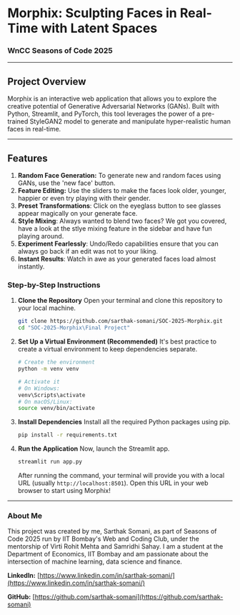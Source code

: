 # Morphix: Sculpting Faces in Real-Time with Latent Spaces

### WnCC Seasons of Code 2025

---

## Project Overview

Morphix is an interactive web application that allows you to explore the creative potential of Generative Adversarial Networks (GANs). Built with Python, Streamlit, and PyTorch, this tool leverages the power of a pre-trained StyleGAN2 model to generate and manipulate hyper-realistic human faces in real-time.

---

## Features

1. **Random Face Generation:** To generate new and random faces using GANs, use the 'new face' button.
2. **Feature Editing:** Use the sliders to make the faces look older, younger, happier or even try playing with their gender.
3. **Preset Transformations**: Click on the eyeglass button to see glasses appear magically on your generate face.
4. **Style Mixing**: Always wanted to blend two faces? We got you covered, have a look at the stlye mixing feature in the sidebar and have fun playing around.
5. **Experiment Fearlessly**: Undo/Redo capabilities ensure that you can always go back if an edit was not to your liking.
6. **Instant Results**: Watch in awe as your generated faces load almost instantly.

### Step-by-Step Instructions

1.  **Clone the Repository**
    Open your terminal and clone this repository to your local machine.

    ```bash
    git clone https://github.com/sarthak-somani/SOC-2025-Morphix.git
    cd "SOC-2025-Morphix\Final Project"
    ```

3.  **Set Up a Virtual Environment (Recommended)**
    It's best practice to create a virtual environment to keep dependencies separate.

    ```bash
    # Create the environment
    python -m venv venv

    # Activate it
    # On Windows:
    venv\Scripts\activate
    # On macOS/Linux:
    source venv/bin/activate
    ```

4.  **Install Dependencies**
    Install all the required Python packages using pip.

    ```bash
    pip install -r requirements.txt
    ```

5.  **Run the Application**
    Now, launch the Streamlit app.

    ```bash
    streamlit run app.py
    ```

    After running the command, your terminal will provide you with a local URL (usually `http://localhost:8501`). Open this URL in your web browser to start using Morphix!

---

### About Me

This project was created by me, Sarthak Somani, as part of Seasons of Code 2025 run by IIT Bombay's Web and Coding Club, under the mentorship of Virti Rohit Mehta and Samridhi Sahay. I am a student at the Department of Economics, IIT Bombay and am passionate about the intersection of machine learning, data science and finance.

**LinkedIn:** [https://www.linkedin.com/in/sarthak-somani/](https://www.linkedin.com/in/sarthak-somani/)

**GitHub:** [https://github.com/sarthak-somani](https://github.com/sarthak-somani)
